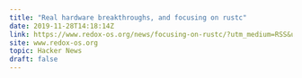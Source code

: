 ```yaml
---
title: "Real hardware breakthroughs, and focusing on rustc"
date: 2019-11-28T14:18:14Z
link: https://www.redox-os.org/news/focusing-on-rustc/?utm_medium=RSS&utm_source=hune
site: www.redox-os.org
topic: Hacker News
draft: false
---
```

